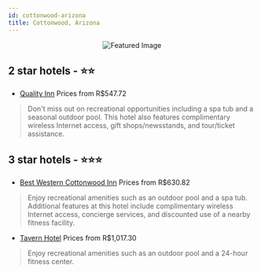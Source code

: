 ```yaml
---
id: cottonwood-arizona
title: Cottonwood, Arizona
---
```


<center><img src="https://i.travelapi.com/hotels/31000000/30980000/30972500/30972449/c59a0da3_z.jpg" alt="Featured Image" /></center>


##  2 star hotels - ⭐️⭐️

-    [Quality Inn](https://us.hurb.com/hotels/cottonwood/quality-inn-JNP-JP063873?cmp=18055) Prices from R$547.72
   > Don't miss out on recreational opportunities including a spa tub and a seasonal outdoor pool. This hotel also features complimentary wireless Internet access, gift shops/newsstands, and tour/ticket assistance.

##  3 star hotels - ⭐️⭐️⭐️

-    [Best Western Cottonwood Inn](https://us.hurb.com/hotels/cottonwood/best-western-cottonwood-inn-JNP-JP913743?cmp=18055) Prices from R$630.82
   > Enjoy recreational amenities such as an outdoor pool and a spa tub. Additional features at this hotel include complimentary wireless Internet access, concierge services, and discounted use of a nearby fitness facility.
-    [Tavern Hotel](https://us.hurb.com/hotels/cottonwood/tavern-hotel-JNP-JP256545?cmp=18055) Prices from R$1,017.30
   > Enjoy recreational amenities such as an outdoor pool and a 24-hour fitness center.
